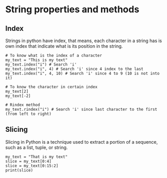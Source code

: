 # String properties and methods

## Index

Strings in python have index, that means, each character in a string has is own index that indicate what is its position in the string.

```
# To know what is the index of a character
my_text = "This is my text"
my_text.index("i") # Search 'i'
my_text.index("i", 4) # Search 'i' since 4 index to the last
my_text.index("i", 4, 10) # Search 'i' since 4 to 9 (10 is not into it)

# To know the character in certain index
my_text[2]
my_text[-2]

# Rindex method
my_text.rindex("i") # Search 'i' since last character to the first (from left to right)
```

## Slicing

Slicing in Python is a technique used to extract a portion of a sequence, such as a list, tuple, or string.

```
my_text = "That is my text"
slice = my_text[0:4]
slice = my_text[0:15:2]
print(slice)
```
